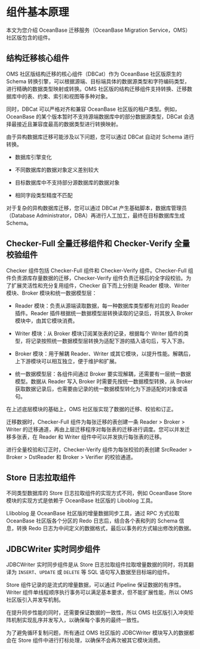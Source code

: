 # 组件基本原理

本文为您介绍 OceanBase 迁移服务（OceanBase Migration Service，OMS）社区版包含的组件。

## 结构迁移核心组件

OMS 社区版结构迁移的核心组件（DBCat）作为 OceanBase 社区版原生的 Schema 转换引擎，可以根据源端、目标端具体的数据源类型和字符编码类型，进行精确的数据类型映射或转换。OMS 社区版的结构迁移组件支持转换、迁移数据库中的表、约束、索引和视图等多种对象。

同时，DBCat 可以严格对齐和兼容 OceanBase 社区版的租户类型。例如，OceanBase 的某个版本暂时不支持源端数据库中的部分数据源类型，DBCat 会选择最接近且兼容度最高的数据类型进行转换映射。

由于异构数据库迁移可能涉及以下问题，您可以通过 DBCat 自动对 Schema 进行转换。

* 数据库引擎变化

* 不同数据库的数据对象定义差别较大

* 目标数据库中不支持部分源数据库的数据对象

* 相同字段类型精度不匹配

对于复杂的异构数据库迁移，您可以通过 DBCat 产生基础脚本，数据库管理员（Database Administrator，DBA）再进行人工加工，最终在目标数据库生成 Schema。

## Checker-Full 全量迁移组件和 Checker-Verify 全量校验组件

Checker 组件包括 Checker-Full 组件和 Checker-Verify 组件。Checker-Full 组件负责源库存量数据的迁移，Checker-Verify 组件负责迁移后的全字段校验。为了扩展灵活性和充分复用组件，Checker 自下而上分别是 Reader 模块、Writer 模块、Broker 模块和统一数据模型层：

* Reader 模块：负责从源端读取数据，每一种数据库类型都有对应的 Reader 插件。Reader 插件根据统一数据模型层转换读取的记录后，将其放入 Broker 模块中，由其它模块消费。

* Writer 模块：从 Broker 模块订阅某张表的记录，根据每个 Writer 插件的类型，将记录按照统一数据模型层转换为适配下游的插入语句后，写入下游。

* Broker 模块：用于解耦 Reader、Writer 或其它模块，以提升性能。解耦后，上下游模块可以相互独立，便于维护和扩展。

* 统一数据模型层：各组件间通过 Broker 要实现解耦，还需要有一层统一数据模型。数据从 Reader 写入 Broker 时需要先按统一数据模型转换，从 Broker 获取数据记录后，也需要由记录的统一数据模型转化为下游适配的对象或语句。

在上述底层模块的基础上，OMS 社区版实现了数据的迁移、校验和订正。

迁移数据时，Checker-Full 组件为每张迁移的表创建一条 Reader \> Broker \> Writer 的迁移通道，再由上层迁移程序对每张表的迁移进行调度。您可以并发迁移多张表，在 Reader 和 Writer 组件中可以并发执行每张表的迁移。

进行全量校验和订正时，Checker-Verify 组件为每张校验的表创建 SrcReader \> Broker \> DstReader 和 Broker \> Verifier 的校验通道。

## Store 日志拉取组件

不同类型数据库的 Store 日志拉取组件的实现方式不同，例如 OceanBase Store 模块的实现方式是依赖于 OceanBase 社区版的 Liboblog 工具。

Lliboblog 是 OceanBase 社区版的增量数据同步工具，通过 RPC 方式拉取 OceanBase 社区版各个分区的 Redo 日志后，结合各个表和列的 Schema 信息，转换 Redo 日志为中间定义的数据格式，最后以事务的方式输出修改的数据。

## JDBCWriter 实时同步组件

JDBCWriter 实时同步组件是从 Store 日志拉取组件拉取增量数据的同时，将其翻译为 `INSERT`、`UPDATE` 或 `DELETE` 等 SQL 语句写入数据至目标端的组件。

Store 组件记录的是流式的增量数据，可以通过 Pipeline 保证数据的有序性。Writer 组件单线程顺序执行事务可以满足基本要求，但不能扩展性能，所以 OMS 社区版引入并发写机制。

在提升同步性能的同时，还需要保证数据的一致性，所以 OMS 社区版引入冲突矩阵机制实现乱序并发写入，以确保每个事务的最终一致性。

为了避免循环复制问题，所有通过 OMS 社区版的 JDBCWriter 模块写入的数据都会在 Store 组件中进行打标处理，以确保不会再次被其它模块消费。
